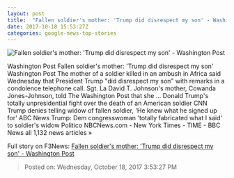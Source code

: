 ```yaml
---
layout: post
title:  "Fallen soldier's mother: 'Trump did disrespect my son' - Washington Post"
date: 2017-10-18 15:53:27Z
categories: google-news-top-stories
---
```


![Fallen soldier's mother: 'Trump did disrespect my son' - Washington Post](https://img.washingtonpost.com/rf/image_1484w/2010-2019/WashingtonPost/2017/10/17/National-Politics/Images/Botsford171016Trump21157.JPG?t=20170517)

Washington Post Fallen soldier's mother: 'Trump did disrespect my son' Washington Post The mother of a soldier killed in an ambush in Africa said Wednesday that President Trump "did disrespect my son" with remarks in a condolence telephone call. Sgt. La David T. Johnson's mother, Cowanda Jones-Johnson, told The Washington Post that she ... Donald Trump's totally unpresidential fight over the death of an American soldier CNN Trump denies telling widow of fallen soldier, 'He knew what he signed up for' ABC News Trump: Dem congresswoman 'totally fabricated what I said' to soldier's widow Politico NBCNews.com - New York Times - TIME - BBC News all 1,132 news articles »


Full story on F3News: [Fallen soldier's mother: 'Trump did disrespect my son' - Washington Post](http://www.f3nws.com/n/ZnAvaG)

> Posted on: Wednesday, October 18, 2017 3:53:27 PM
